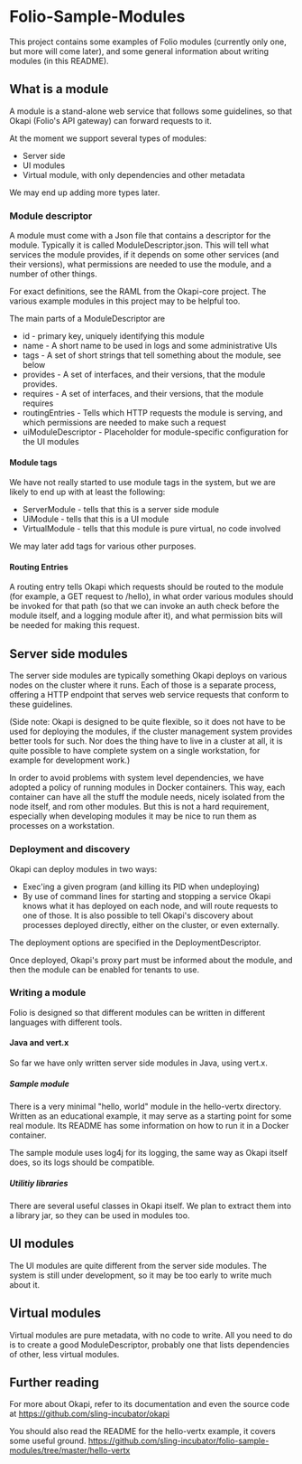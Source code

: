 # Folio-Sample-Modules

This project contains some examples of Folio modules (currently only one, but
more will come later), and some general information about writing modules (in
this README).

<!--- TODO: Add a few words about what Folio is, for new readers. Keep it short! --->

## What is a module

A module is a stand-alone web service that follows some guidelines, so that
Okapi (Folio's API gateway) can forward requests to it.

At the moment we support several types of modules:
  * Server side
  * UI modules
  * Virtual module, with only dependencies and other metadata

<!--- TODO: We have not yet done anything about virtual modules,
but I believe such ought to work already. Sooner or later
we will need to pay more attention to those. The text is
good enough as it stands -->

We may end up adding more types later.


### Module descriptor

A module must come with a Json file that contains a descriptor for the module.
Typically it is called ModuleDescriptor.json. This will tell what services
the module provides, if it depends on some other services (and their versions),
what permissions are needed to use the module, and a number of other things.

For exact definitions, see the RAML from the Okapi-core project. The various
example modules in this project may to be helpful too.

The main parts of a ModuleDescriptor are
* id - primary key, uniquely identifying this module
* name - A short name to be used in logs and some administrative UIs
* tags - A set of short strings that tell something about the module, see below
* provides - A set of interfaces, and their versions, that the module provides.
* requires - A set of interfaces, and their versions, that the module requires
* routingEntries - Tells which HTTP requests the module is serving, and which
permissions are needed to make such a request
* uiModuleDescriptor - Placeholder for module-specific configuration for the UI
modules


#### Module tags
We have not really started to use module tags in the system, but we are likely
to end up with at least the following:
* ServerModule - tells that this is a server side module
* UiModule - tells that this is a UI module
* VirtualModule - tells that this module is pure virtual, no code involved

We may later add tags for various other purposes.

#### Routing Entries
A routing entry tells Okapi which requests should be routed to the module (for
example, a GET request to /hello), in what order various modules should be
invoked for that path (so that we can invoke an auth check before the module
itself, and a logging module after it), and what permission bits will be needed
for making this request.



## Server side modules

The server side modules are typically something Okapi deploys on various nodes
on the cluster where it runs. Each of those is a separate process, offering
a HTTP endpoint that serves web service requests that conform to these guidelines.

(Side note: Okapi is designed to be quite flexible, so it does not have to be
used for deploying the modules, if the cluster management system provides
better tools for such. Nor does the thing have to live in a cluster at all, it
is quite possible to have complete system on a single workstation, for example
for development work.)

In order to avoid problems with system level dependencies, we have adopted a
policy of running modules in Docker containers. This way, each container can
have all the stuff the module needs, nicely isolated from the node itself, and
 rom other modules. But this is not a hard requirement, especially when
developing modules it may be nice to run them as processes on a workstation.


### Deployment and discovery

Okapi can deploy modules in two ways:
  * Exec'ing a given program (and killing its PID when undeploying)
  * By use of command lines for starting and stopping a service
Okapi knows what it has deployed on each node, and will route requests to
one of those. It is also possible to tell Okapi's discovery about processes
deployed directly, either on the cluster, or even externally.

The deployment options are specified in the DeploymentDescriptor.

Once deployed, Okapi's proxy part must be informed about the module, and then
the module can be enabled for tenants to use.

<!--- TODO
### Logging, Health, and Metrics
Write something about these
--->



### Writing a module

Folio is designed so that different modules can be written in different languages
with different tools.

#### Java and vert.x

So far we have only written server side modules in Java, using vert.x.

<!---
##### Development tools

TODO: write something about the necessary development tools, maven repos,
etc.
--->

##### Sample module
There is a very minimal "hello, world" module in the hello-vertx directory.
Written as an educational example, it may serve as a starting point for some
real module. Its README has some information on how to run it in a Docker
container.

The sample module uses log4j for its logging, the same way as Okapi itself
does, so its logs should be compatible.

##### Utilitiy libraries
There are several useful classes in Okapi itself. We plan to extract them into
a library jar, so they can be used in modules too.

<!--- TODO - Nice idea, but are we going to do it? --->

## UI modules
The UI modules are quite different from the server side modules. The system is
still under development, so it may be too early to write much about it.

<!--- TODO - Describe the way UI modules are written, and bundled --->

## Virtual modules
Virtual modules are pure metadata, with no code to write. All you need to do is
to create a good ModuleDescriptor, probably one that lists dependencies of other,
less virtual modules.

## Further reading

For more about Okapi, refer to its documentation and even the source code at
https://github.com/sling-incubator/okapi
<!--- TODO - Use the public address, when we have one --->

You should also read the README for the hello-vertx example, it covers some 
useful ground.
https://github.com/sling-incubator/folio-sample-modules/tree/master/hello-vertx
